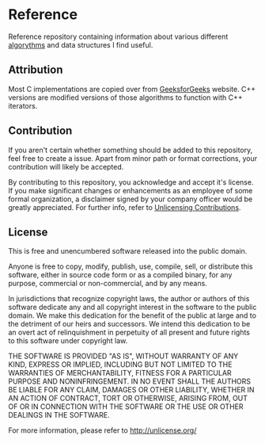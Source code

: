 # Reference

Reference repository containing information about various different [algorythms](./algorithms) and data structures I find useful.

## Attribution

Most C implementations are copied over from [GeeksforGeeks](https://www.geeksforgeeks.org) website. C++ versions are modified versions of those algorithms to function with C++ iterators.

## Contribution

If you aren't certain whether something should be added to this repository, feel free to create a issue. Apart from minor path or format corrections, your contribution will likely be accepted.

By contributing to this repository, you acknowledge and accept it's license. If you make significant changes or enhancements as an employee of some formal organization, a disclaimer signed by your company officer would be greatly appreciated. For further info, refer to [Unlicensing Contributions](https://unlicense.org/#unlicensing-contributions).

## License

This is free and unencumbered software released into the public domain.

Anyone is free to copy, modify, publish, use, compile, sell, or
distribute this software, either in source code form or as a compiled
binary, for any purpose, commercial or non-commercial, and by any
means.

In jurisdictions that recognize copyright laws, the author or authors
of this software dedicate any and all copyright interest in the
software to the public domain. We make this dedication for the benefit
of the public at large and to the detriment of our heirs and
successors. We intend this dedication to be an overt act of
relinquishment in perpetuity of all present and future rights to this
software under copyright law.

THE SOFTWARE IS PROVIDED "AS IS", WITHOUT WARRANTY OF ANY KIND,
EXPRESS OR IMPLIED, INCLUDING BUT NOT LIMITED TO THE WARRANTIES OF
MERCHANTABILITY, FITNESS FOR A PARTICULAR PURPOSE AND NONINFRINGEMENT.
IN NO EVENT SHALL THE AUTHORS BE LIABLE FOR ANY CLAIM, DAMAGES OR
OTHER LIABILITY, WHETHER IN AN ACTION OF CONTRACT, TORT OR OTHERWISE,
ARISING FROM, OUT OF OR IN CONNECTION WITH THE SOFTWARE OR THE USE OR
OTHER DEALINGS IN THE SOFTWARE.

For more information, please refer to <http://unlicense.org/>
